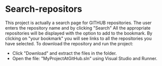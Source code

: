 # Search-repositors
This project is actually a search page for GITHUB repositories.
The user enters the repository name and by clicking "Search" All the appropriate repositories will be displayed with the option to add to the bookmark.
By clicking on "your bookmark" you will see links to all the repositories you have selected.
To download the repository and run the project:
- Click "Download" and extract the files in the folder.
- Open the file: "MyProjectAtGitHub.sln" using Visual Studio and Runner.
